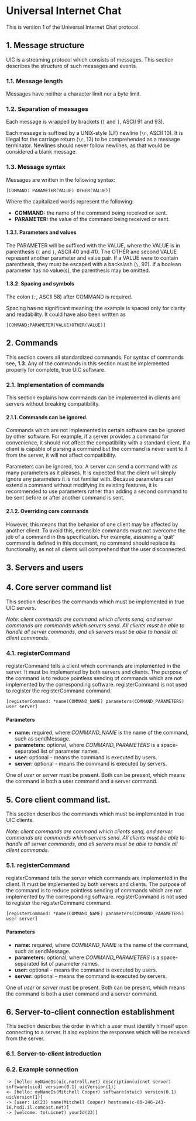 # Universal Internet Chat

This is version 1 of the Universal Internet Chat protocol.

## 1. Message structure

UIC is a streaming protocol which consists of messages. This section describes the
structure of such messages and events.

### 1.1. Message length

Messages have neither a character limit nor a byte limit.

### 1.2. Separation of messages

Each message is wrapped by brackets (`[` and `]`, ASCII 91 and 93).  

Each message is suffixed by a UNIX-style (LF) newline (`\n`, ASCII 10). It is illegal for
the carriage return (`\r`, 13) to be comprehended as a message terminator. Newlines should
never follow newlines, as that would be considered a blank message.

### 1.3. Message syntax

Messages are written in the following syntax:

```
[COMMAND: PARAMETER(VALUE) OTHER(VALUE)]
```

Where the capitalized words represent the following:

* **COMMAND:** the name of the command being received or sent.
* **PARAMETER:** the value of the command being received or sent.

#### 1.3.1. Parameters and values

The PARAMETER will be suffixed with the VALUE, where the VALUE is in parenthesis (`(` and
`)`, ASCII 40 and 41). The OTHER and second VALUE represent another parameter and value
pair. If a VALUE were to contain parenthesis, they must be escaped with a backslash
(`\`, 92). If a boolean parameter has no value(s), the parenthesis may be omitted.

#### 1.3.2. Spacing and symbols

The colon (`:`, ASCII 58) after COMMAND is required.  

Spacing has no significant meaning;
the example is spaced only for clarity and readability. It could have also been written as

```
[COMMAND:PARAMETER(VALUE)OTHER(VALUE)]
```

## 2. Commands

This section covers all standardized commands. For syntax of commands see, **1.3**. Any of
the commands in this section must be implemented properly for complete, true UIC software.

### 2.1. Implementation of commands

This section explains how commands can be implemented in clients and servers without
breaking compatibility.

#### 2.1.1. Commands can be ignored.

Commands which are not implemented in certain software can be ignored by other software.
For example, if a server provides a command for convenience, it should not affect the
compatibility with a standard client. If a client is capable of parsing a command but the
command is never sent to it from the server, it will not affect compatibility.  

Parameters can be ignored, too. A server can send a command with as many parameters as it
pleases. It is expected that the client will simply ignore any parameters it is not
familiar with. Because parameters can extend a command without modifying its existing
features, it is recommended to use parameters rather than adding a second command to be
sent before or after another command is sent.

#### 2.1.2. Overriding core commands

However, this means that the behavior of one client may be affected by another client. To
avoid this, extensible commands must not overcome the job of a command in this
specification. For example, assuming a 'quit' command is defined in this document, no
command should replace its functionality, as not all clients will comprehend that the user
disconnected.

## 3. Servers and users

## 4. Core server command list

This section describes the commands which must be implemented in true UIC servers.  

*Note: client commands are command which clients send, and server commands are commands
which servers send. All clients must be able to handle all server commands, and all
servers must be able to handle all client commands.*

### 4.1. registerCommand

registerCommand tells a client which commands are implemented in the server. It must be
implemented by both servers and clients. The purpose of the command is to reduce pointless
sending of commands which are not implemented by the corresponding software.
registerCommand is not used to register the registerCommand command.

```
[registerCommand: *name(COMMAND_NAME) parameters(COMMAND_PARAMETERS) user server]
```

#### Parameters

* **name:** required, where *COMMAND_NAME* is the name of the command, such as
sendMessage.
* **parameters:** optional, where *COMMAND_PARAMETERS* is a space-separated list of
parameter names.
* **user:** optional - means the command is executed by users.
* **server:** optional - means the command is executed by servers.

One of *user* or *server* must be present. Both can be present, which means the command is
both a user command and a server command.

## 5. Core client command list.

This section describes the commands which must be implemented in true UIC clients.  

*Note: client commands are command which clients send, and server commands are commands
which servers send. All clients must be able to handle all server commands, and all
servers must be able to handle all client commands.*

### 5.1. registerCommand

registerCommand tells the server which commands are implemented in the client. It must be
implemented by both servers and clients. The purpose of the command is to reduce pointless
sending of commands which are not implemented by the corresponding software.
registerCommand is not used to register the registerCommand command.

```
[registerCommand: *name(COMMAND_NAME) parameters(COMMAND_PARAMETERS) user server]
```

#### Parameters

* **name:** required, where *COMMAND_NAME* is the name of the command, such as
sendMessage.
* **parameters:** optional, where *COMMAND_PARAMETERS* is a space-separated list of
parameter names.
* **user:** optional - means the command is executed by users.
* **server:** optional - means the command is executed by servers.

One of *user* or *server* must be present. Both can be present, which means the command is
both a user command and a server command.

## 6. Server-to-client connection establishment

This section describes the order in which a user must identify himself upon connecting to
a server. It also explains the responses which will be received from the server.

### 6.1. Server-to-client introduction

### 6.2. Example connection

```
-> [hello: myNameIs(uic.notroll.net) description(uicnet server) software(uicd) version(0.1) uicVersion(1)]
<- [hello: myNameIs(Mitchell Cooper) software(ntuic) version(0.1) uicVersion(1)]
-> [user: id(23) name(Mitchell Cooper) hostname(c-80-246-243-16.hsd1.il.comcast.net)]
-> [welcome: to(uicnet) yourId(23)]

```

